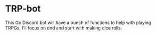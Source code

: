 # TRP-bot
This Go Discord bot will have a bunch of functions to help with playing TRPGs. I'll focus on dnd and start with making dice rolls.

